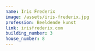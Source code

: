 ```yaml
---
name: Iris Frederix
image: /assets/iris-frederix.jpg
profession: Beeldende kunst
link: irisfrederix.com
building_number: 3
house_number: 8
---
```

